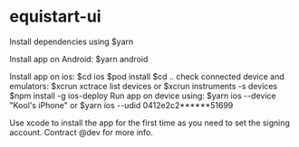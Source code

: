 # equistart-ui

Install dependencies using $yarn

Install app on Android: $yarn android

Install app on ios:
$cd ios
$pod install
$cd ..
check connected device and emulators: $xcrun xctrace list devices
or 
$xcrun instruments -s devices
$npm install -g ios-deploy 
Run app on device using: $yarn ios --device "Kool's iPhone"
or 
$yarn ios --udid 0412e2c2******51699

Use xcode to install the app for the first time as you need to set the signing account.
Contract @dev for more info.
